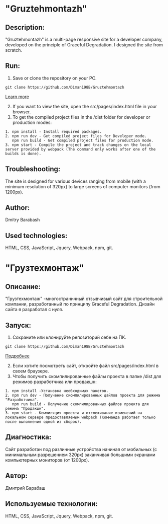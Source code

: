 # "Gruztehmontazh"

## Description:
"Gruztehmontazh" is a multi-page responsive site for a developer company, developed on the principle of Graceful Degradation. I designed the site from scratch.

## Run:
1. Save or clone the repository on your PC. 
```
git clone https://github.com/Diman198B/Gruztehmontazh       
```
[Learn more](https://git-scm.com/book/ru/v2/Приложение-C%3A-Команды-Git-Клонирование-и-создание-репозиториев)

2. If you want to view the site, open the src/pages/index.html file in your browser.
3. To get the compiled project files in the /dist folder for developer or production modes:
```
1. npm install - Install required packages.
2. npm run dev - Get compiled project files for Developer mode.
   npm run build - Get compiled project files for production mode.
3. npm start - Compile the project and track changes on the local server provided by webpack (The command only works after one of the builds is done).
```

## Troubleshooting:
The site is designed for various devices ranging from mobile (with a minimum resolution of 320px) to large screens of computer monitors (from 1200px).

## Author:
Dmitry Barabash
 
## Used technologies:
HTML, CSS, JavaScript, Jquery, Webpack, npm, git.  





# "Грузтехмонтаж"

## Описание:
"Грузтехмонтаж" -многостраничный отзывчивый сайт для строительной компании, разработанный по принципу Graceful Degradation. Дизайн сайта я разработал с нуля.

## Запуск: 
1. Сохраните или клонируйте репозиторий себе на ПК.  
```
git clone https://github.com/Diman198B/Gruztehmontazh
```
[Подробнее](https://git-scm.com/book/ru/v2/Приложение-C%3A-Команды-Git-Клонирование-и-создание-репозиториев)

2. Если хотите посмотреть сайт, откройте файл src/pages/index.html в своем браузере.
3. Чтобы получить скомпилированные файлы проекта в папке /dist для режимов разработчика или продакшн:
```
1. npm install -Установка необходимых пакетов.
2. npm run dev - Получение скомпилированных файлов проекта для режима "Разработчика".
   npm run build - Получение скомпилированных файлов проекта для режима "Продакшн".
3. npm start - Компиляция проекта и отслеживание изменений на локальном сервере предоставляемым webpack (Комманда работает только после выполнения одной из сборок).
```

## Диагностика:
Сайт разработан под различные устройства начиная от мобильных (с минимальным разрешением 320px) заканчивая большими экранами компьютерных мониторов (от 1200px). 

## Автор:
Дмитрий Барабаш
 
## Используемые технологии:
HTML, CSS, JavaScript, Jquery, Webpack, npm, git.  
